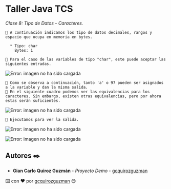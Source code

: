 # Taller Java TCS

_Clase 8: Tipo de Datos - Caracteres._

```
📢 A continuación indicamos los tipo de datos decimales, rangos y espacio que ocupa en memoria en bytes.

  * Tipo: char
    Bytes: 1
```

```
📢 Para el caso de las variables de tipo "char", este puede aceptar las siguientes entradas.
```

![Error: imagen no ha sido cargada](https://github.com/gcquirozguzman/java-tcs-202001/blob/Clase-08/imagenes/pagina_8_1.png)

```
📢 Como se observa a continuación, tanto 'a' o 97 pueden ser asignados a la variable y dan la misma salida.
📢 En el siguiente cuadro podemos ver las equivalencias para los caracteres. Sin embargo, existen otras equivalencias, pero por ahora estas serán suficientes.
```

![Error: imagen no ha sido cargada](https://github.com/gcquirozguzman/java-tcs-202001/blob/Clase-08/imagenes/pagina_8_6.png)

```
📢 Ejecutamos para ver la salida.
```

![Error: imagen no ha sido cargada](https://github.com/gcquirozguzman/java-tcs-202001/blob/Clase-08/imagenes/pagina_8_2.png)

![Error: imagen no ha sido cargada](https://github.com/gcquirozguzman/java-tcs-202001/blob/Clase-08/imagenes/pagina_8_3.png)


## Autores ✒️

* **Gian Carlo Quiroz Guzmán** - *Proyecto Demo* - [gcquirozguzman](https://github.com/gcquirozguzman)



⌨️ con ❤️ por [gcquirozguzman](https://github.com/gcquirozguzman) 😊
